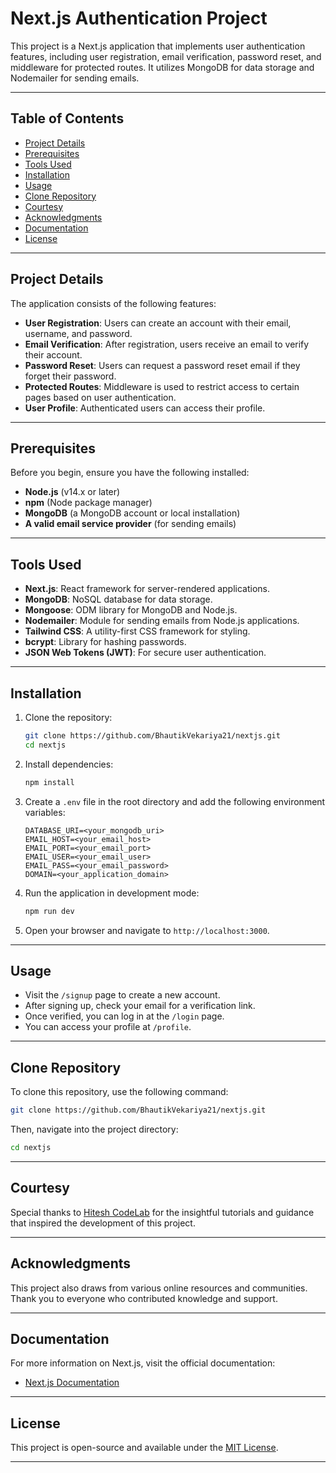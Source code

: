 # Next.js Authentication Project

This project is a Next.js application that implements user authentication features, including user registration, email verification, password reset, and middleware for protected routes. It utilizes MongoDB for data storage and Nodemailer for sending emails.

---

## Table of Contents

- [Project Details](#project-details)
- [Prerequisites](#prerequisites)
- [Tools Used](#tools-used)
- [Installation](#installation)
- [Usage](#usage)
- [Clone Repository](#clone-repository)
- [Courtesy](#courtesy)
- [Acknowledgments](#acknowledgments)
- [Documentation](#documentation)
- [License](#license)

---

## Project Details

The application consists of the following features:

- **User Registration**: Users can create an account with their email, username, and password.
- **Email Verification**: After registration, users receive an email to verify their account.
- **Password Reset**: Users can request a password reset email if they forget their password.
- **Protected Routes**: Middleware is used to restrict access to certain pages based on user authentication.
- **User Profile**: Authenticated users can access their profile.

---

## Prerequisites

Before you begin, ensure you have the following installed:

- **Node.js** (v14.x or later)
- **npm** (Node package manager)
- **MongoDB** (a MongoDB account or local installation)
- **A valid email service provider** (for sending emails)

---

## Tools Used

- **Next.js**: React framework for server-rendered applications.
- **MongoDB**: NoSQL database for data storage.
- **Mongoose**: ODM library for MongoDB and Node.js.
- **Nodemailer**: Module for sending emails from Node.js applications.
- **Tailwind CSS**: A utility-first CSS framework for styling.
- **bcrypt**: Library for hashing passwords.
- **JSON Web Tokens (JWT)**: For secure user authentication.

---

## Installation

1. Clone the repository:

   ```bash
   git clone https://github.com/BhautikVekariya21/nextjs.git
   cd nextjs
   ```

2. Install dependencies:

   ```bash
   npm install
   ```

3. Create a `.env` file in the root directory and add the following environment variables:

   ```plaintext
   DATABASE_URI=<your_mongodb_uri>
   EMAIL_HOST=<your_email_host>
   EMAIL_PORT=<your_email_port>
   EMAIL_USER=<your_email_user>
   EMAIL_PASS=<your_email_password>
   DOMAIN=<your_application_domain>
   ```

4. Run the application in development mode:

   ```bash
   npm run dev
   ```

5. Open your browser and navigate to `http://localhost:3000`.

---

## Usage

- Visit the `/signup` page to create a new account.
- After signing up, check your email for a verification link.
- Once verified, you can log in at the `/login` page.
- You can access your profile at `/profile`.

---

## Clone Repository

To clone this repository, use the following command:

```bash
git clone https://github.com/BhautikVekariya21/nextjs.git
```

Then, navigate into the project directory:

```bash
cd nextjs
```

---

## Courtesy

Special thanks to [Hitesh CodeLab](https://www.youtube.com/@HiteshCodeLab) for the insightful tutorials and guidance that inspired the development of this project.

---

## Acknowledgments

This project also draws from various online resources and communities. Thank you to everyone who contributed knowledge and support.

---

## Documentation

For more information on Next.js, visit the official documentation:

- [Next.js Documentation](https://nextjs.org/docs/getting-started)

---

## License

This project is open-source and available under the [MIT License](LICENSE).

---
